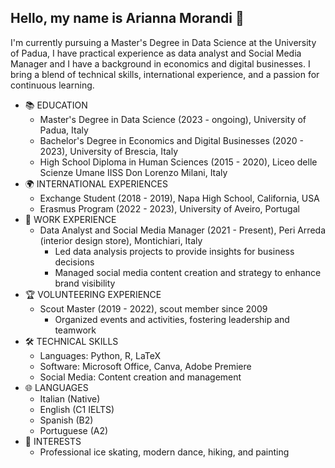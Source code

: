 ## Hello, my name is Arianna Morandi 👋

I'm currently pursuing a Master's Degree in Data Science at the University of Padua, I have practical experience as data analyst and Social Media Manager and I have a background in economics and digital businesses. I bring a blend of technical skills, international experience, and a passion for continuous learning.

- 📚 EDUCATION
  - Master's Degree in Data Science (2023 - ongoing), University of Padua, Italy
  - Bachelor's Degree in Economics and Digital Businesses (2020 - 2023), University of Brescia, Italy
  - High School Diploma in Human Sciences (2015 - 2020), Liceo delle Scienze Umane IISS Don Lorenzo Milani, Italy
- 🌍 INTERNATIONAL EXPERIENCES
  - Exchange Student (2018 - 2019), Napa High School, California, USA
  - Erasmus Program (2022 - 2023), University of Aveiro, Portugal
- 💼 WORK EXPERIENCE
  - Data Analyst and Social Media Manager (2021 - Present), Peri Arreda (interior design store), Montichiari, Italy
    - Led data analysis projects to provide insights for business decisions
    - Managed social media content creation and strategy to enhance brand visibility
- 🏆 VOLUNTEERING EXPERIENCE
  - Scout Master (2019 - 2022), scout member since 2009
    - Organized events and activities, fostering leadership and teamwork
- 🛠 TECHNICAL SKILLS
  - Languages: Python, R, LaTeX
  - Software: Microsoft Office, Canva, Adobe Premiere
  - Social Media: Content creation and management
- 🌐 LANGUAGES
  - Italian (Native)
  - English (C1 IELTS)
  - Spanish (B2)
  - Portuguese (A2)
- 🎨 INTERESTS
  - Professional ice skating, modern dance, hiking, and painting
<!--
**AriannaMorandi/AriannaMorandi** is a ✨ _special_ ✨ repository because its `README.md` (this file) appears on your GitHub profile.

Here are some ideas to get you started:

- 🔭 I’m currently working on ...
- 🌱 I’m currently learning ...
- 👯 I’m looking to collaborate on ...
- 🤔 I’m looking for help with ...
- 💬 Ask me about ...
- 📫 How to reach me: ...
- 😄 Pronouns: ...
- ⚡ Fun fact: ...
-->
